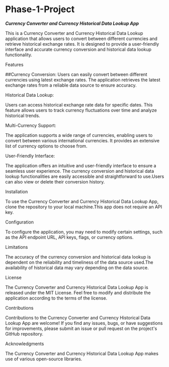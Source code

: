 # Phase-1-Project


**_Currency Converter and Currency Historical Data Lookup App_**

This is a Currency Converter and Currency Historical Data Lookup application that allows users to convert between different currencies and retrieve historical exchange rates. It is designed to provide a user-friendly interface and accurate currency conversion and historical data lookup functionality.

Features

##Currency Conversion:
Users can easily convert between different currencies using latest exchange rates. The application retrieves the latest exchange rates from a reliable data source to ensure accuracy.

Historical Data Lookup:

Users can access historical exchange rate data for specific dates. This feature allows users to track currency fluctuations over time and analyze historical trends.

Multi-Currency Support:

The application supports a wide range of currencies, enabling users to convert between various international currencies. It provides an extensive list of currency options to choose from.

User-Friendly Interface:

The application offers an intuitive and user-friendly interface to ensure a seamless user experience. The currency conversion and historical data lookup functionalities are easily accessible and straightforward to use.Users can also view or delete their conversion history.

Installation

To use the Currency Converter and Currency Historical Data Lookup App, clone the repository to your local machine.This app does not require an API key.

Configuration

To configure the application, you may need to modify certain settings, such as the API endpoint URL, API keys, flags, or currency options.

Limitations

The accuracy of the currency conversion and historical data lookup is dependent on the reliability and timeliness of the data source used.The availability of historical data may vary depending on the data source.

License

The Currency Converter and Currency Historical Data Lookup App is released under the MIT License. Feel free to modify and distribute the application according to the terms of the license.

Contributions

Contributions to the Currency Converter and Currency Historical Data Lookup App are welcome! If you find any issues, bugs, or have suggestions for improvements, please submit an issue or pull request on the project's GitHub repository.

Acknowledgments

The Currency Converter and Currency Historical Data Lookup App makes use of various open-source libraries.
